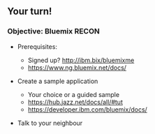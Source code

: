 ##  Your turn!
### Objective: Bluemix RECON

- Prerequisites:
  - Signed up? http://ibm.bix/bluemixme
  - https://www.ng.bluemix.net/docs/

    
- Create a sample application
  - Your choice or a guided sample
  - https://hub.jazz.net/docs/all/#tut
  - https://developer.ibm.com/bluemix/docs/

- Talk to your neighbour
